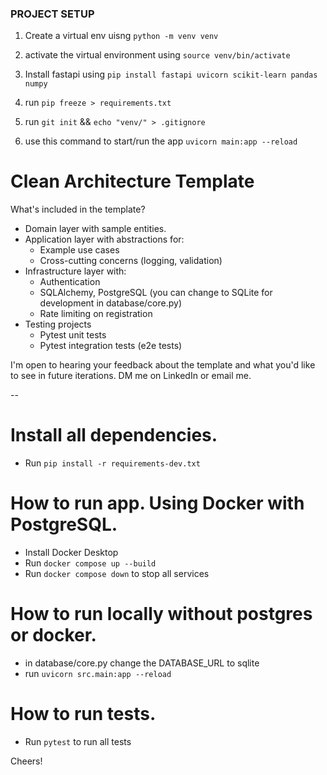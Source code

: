 ### PROJECT SETUP
1. Create a virtual env uisng  `python -m venv venv`

2. activate the virtual environment using  `source venv/bin/activate`
3. Install fastapi using `pip install fastapi uvicorn scikit-learn pandas numpy`
4. run `pip freeze > requirements.txt` 

5. run `git init` &&  `echo "venv/" > .gitignore`

6. use this command to start/run the app  `uvicorn main:app --reload`




# Clean Architecture Template

What's included in the template?

- Domain layer with sample entities.
- Application layer with abstractions for:
  - Example use cases
  - Cross-cutting concerns (logging, validation)
- Infrastructure layer with:
  - Authentication
  - SQLAlchemy, PostgreSQL (you can change to SQLite for development in database/core.py)
  - Rate limiting on registration
- Testing projects
  - Pytest unit tests
  - Pytest integration tests (e2e tests)

I'm open to hearing your feedback about the template and what you'd like to see in future iterations. DM me on LinkedIn or email me.

--

# Install all dependencies.
- Run `pip install -r requirements-dev.txt`

# How to run app. Using Docker with PostgreSQL.
- Install Docker Desktop
- Run `docker compose up --build`
- Run `docker compose down` to stop all services

# How to run locally without postgres or docker.
- in database/core.py change the DATABASE_URL to sqlite
- run `uvicorn src.main:app --reload`

# How to run tests.
- Run `pytest` to run all tests


Cheers!